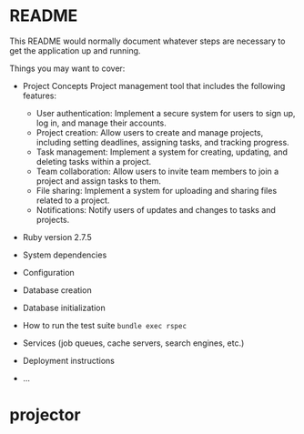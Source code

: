 # README

This README would normally document whatever steps are necessary to get the
application up and running.

Things you may want to cover:

* Project Concepts
Project management tool that includes the following features:
  - User authentication: Implement a secure system for users to sign up, log in, and manage their accounts.
  - Project creation: Allow users to create and manage projects, including setting deadlines, assigning tasks, and tracking progress.
  - Task management: Implement a system for creating, updating, and deleting tasks within a project.
  - Team collaboration: Allow users to invite team members to join a project and assign tasks to them.
  - File sharing: Implement a system for uploading and sharing files related to a project.
  - Notifications: Notify users of updates and changes to tasks and projects.

* Ruby version
2.7.5

* System dependencies

* Configuration

* Database creation

* Database initialization

* How to run the test suite
`bundle exec rspec`

* Services (job queues, cache servers, search engines, etc.)

* Deployment instructions

* ...
# projector
